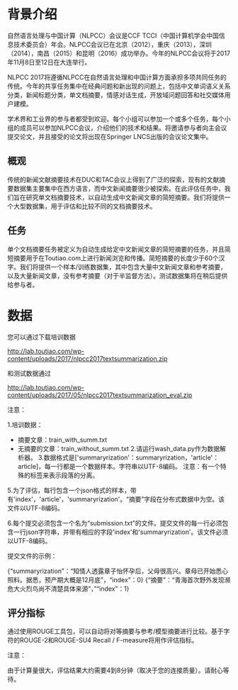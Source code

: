# 背景介绍

自然语言处理与中国计算（NLPCC）会议是CCF TCCI（中国计算机学会中国信息技术委员会）年会。NLPCC会议已在北京（2012），重庆（2013），深圳（2014），南昌（2015）和昆明（2016）成功举办。今年的NLPCC会议将于2017年11月8日至12日在大连举行。

NLPCC 2017将遵循NLPCC在自然语言处理和中国计算方面承担多项共同任务的传统。今年的共享任务集中在经典问题和新出现的问题上，包括中文单词语义关系分类，新闻标题分类，单文档摘要，情感对话生成，开放域问题回答和社交媒体用户建模。

学术界和工业界的参与者都受到欢迎。每个小组可以参加一个或多个任务，每个小组的成员可以参加NLPCC会议，介绍他们的技术和结果。将邀请参与者向主会议提交论文，并且接受的论文将出现在Springer LNCS出版的会议论文集中。

 

## 概观

传统的新闻文献摘要技术在DUC和TAC会议上得到了广泛的探索，现有的文献摘要数据集主要集中在西方语言，而中文新闻摘要很少被探索。在此评估任务中，我们旨在研究单文档摘要技术，以自动生成中文新闻文章的简短摘要。我们将提供一个大型数据集，用于评估和比较不同的文档摘要技术。

 

## 任务

单个文档摘要任务被定义为自动生成给定中文新闻文章的简短摘要的任务，并且简短摘要用于在Toutiao.com上进行新闻浏览和传播。简短摘要的长度少于60个汉字。我们将提供一个样本/训练数据集，其中包含大量中文新闻文章和参考摘要，以及大量新闻文章，没有参考摘要（对于半监督方法）。测试数据集将在稍后提供给参与者。

# 数据
您可以通过下载培训数据 

http://lab.toutiao.com/wp-content/uploads/2017/nlpcc2017textsummarization.zip

和测试数据通过

http://lab.toutiao.com/wp-content/uploads/2017/05/nlpcc2017textsummarization_eval.zip

 

注意：

1.培训数据：
- 摘要文章：train_with_summ.txt 
- 无摘要的文章：train_without_summ.txt 
2.请运行wash_data.py作为数据解析器。
3.数据格式是['summaryrization'：summaryrization，'article'：article]，每一行都是一个数据样本。字符串以UTF-8编码。
注意：有一个特殊的标签<Paragraph>来表示段落的分离。 

5.为了评估，每行包含一个json格式的样本，带有'index'，'article'，'summaryrization'。“摘要”字段在分布式数据中为空。该文件以UTF-8编码。

6.每个提交必须包含一个名为“submission.txt”的文件。提交文件的每一行必须包含一行json字符串，并带有相应的字段'index'和'summaryrization'。该文件必须以UTF-8编码。

提交文件的示例：

{“summaryrization”：“知情人透露章子怡怀孕后，父母很高兴。章母已开始悉心照料。据悉，预产期大概是12月底”，“index”：0} 
{“摘要”：“青海首次野外发现濒危大火烈鸟尚不清楚具体来源“，”“index”：1}
    
 
## 评分指标

通过使用ROUGE工具包，可以自动将对等摘要与参考/模型摘要进行比较。基于字符的ROUGE-2和ROUGE-SU4 Recall / F-measure将用作评估指标。

注意：

由于计算量很大，评估结果大约需要4到8分钟（取决于您的连接质量）。请耐心等待。